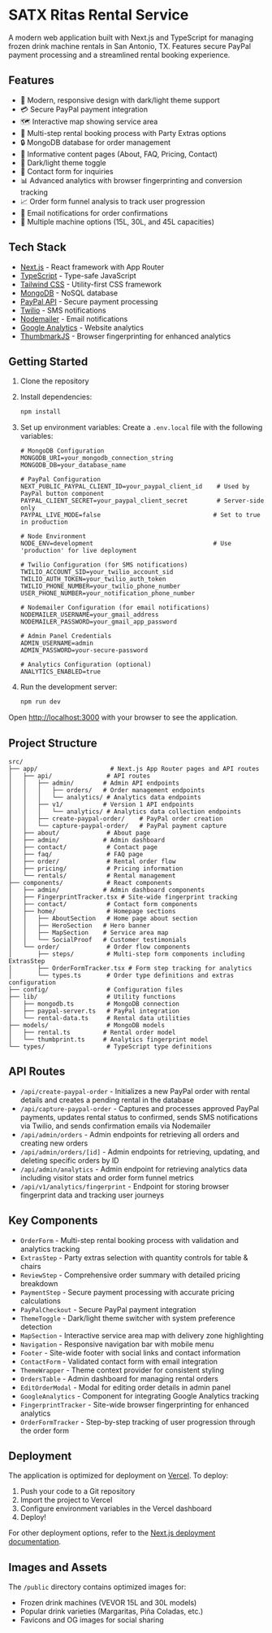 # SATX Ritas Rental Service

A modern web application built with Next.js and TypeScript for managing frozen drink machine rentals in San Antonio, TX. Features secure PayPal payment processing and a streamlined rental booking experience.

## Features

- 🎨 Modern, responsive design with dark/light theme support
- 💳 Secure PayPal payment integration
- 🗺️ Interactive map showing service area
- 📱 Multi-step rental booking process with Party Extras options
- 🔒 MongoDB database for order management
- 📄 Informative content pages (About, FAQ, Pricing, Contact)
- 🌙 Dark/light theme toggle
- 📝 Contact form for inquiries
- 📊 Advanced analytics with browser fingerprinting and conversion tracking
- 📈 Order form funnel analysis to track user progression
- 📧 Email notifications for order confirmations
- 🍹 Multiple machine options (15L, 30L, and 45L capacities)

## Tech Stack

- [Next.js](https://nextjs.org/) - React framework with App Router
- [TypeScript](https://www.typescriptlang.org/) - Type-safe JavaScript
- [Tailwind CSS](https://tailwindcss.com/) - Utility-first CSS framework
- [MongoDB](https://www.mongodb.com/) - NoSQL database
- [PayPal API](https://developer.paypal.com/) - Secure payment processing
- [Twilio](https://www.twilio.com/) - SMS notifications
- [Nodemailer](https://nodemailer.com/) - Email notifications
- [Google Analytics](https://analytics.google.com/) - Website analytics
- [ThumbmarkJS](https://github.com/thumbmarkjs/thumbmarkjs) - Browser fingerprinting for enhanced analytics

## Getting Started

1. Clone the repository
2. Install dependencies:
   ```bash
   npm install
   ```
3. Set up environment variables:
   Create a `.env.local` file with the following variables:

   ```
   # MongoDB Configuration
   MONGODB_URI=your_mongodb_connection_string
   MONGODB_DB=your_database_name

   # PayPal Configuration
   NEXT_PUBLIC_PAYPAL_CLIENT_ID=your_paypal_client_id    # Used by PayPal button component
   PAYPAL_CLIENT_SECRET=your_paypal_client_secret        # Server-side only
   PAYPAL_LIVE_MODE=false                               # Set to true in production

   # Node Environment
   NODE_ENV=development                                 # Use 'production' for live deployment

   # Twilio Configuration (for SMS notifications)
   TWILIO_ACCOUNT_SID=your_twilio_account_sid
   TWILIO_AUTH_TOKEN=your_twilio_auth_token
   TWILIO_PHONE_NUMBER=your_twilio_phone_number
   USER_PHONE_NUMBER=your_notification_phone_number

   # Nodemailer Configuration (for email notifications)
   NODEMAILER_USERNAME=your_gmail_address
   NODEMAILER_PASSWORD=your_gmail_app_password

   # Admin Panel Credentials
   ADMIN_USERNAME=admin
   ADMIN_PASSWORD=your-secure-password

   # Analytics Configuration (optional)
   ANALYTICS_ENABLED=true
   ```

4. Run the development server:
   ```bash
   npm run dev
   ```

Open [http://localhost:3000](http://localhost:3000) with your browser to see the application.

## Project Structure

```
src/
├── app/                    # Next.js App Router pages and API routes
│   ├── api/               # API routes
│   │   ├── admin/        # Admin API endpoints
│   │   │   ├── orders/   # Order management endpoints
│   │   │   └── analytics/ # Analytics data endpoints
│   │   ├── v1/           # Version 1 API endpoints
│   │   │   └── analytics/ # Analytics data collection endpoints
│   │   ├── create-paypal-order/    # PayPal order creation
│   │   └── capture-paypal-order/   # PayPal payment capture
│   ├── about/             # About page
│   ├── admin/            # Admin dashboard
│   ├── contact/           # Contact page
│   ├── faq/               # FAQ page
│   ├── order/             # Rental order flow
│   ├── pricing/           # Pricing information
│   └── rentals/           # Rental management
├── components/            # React components
│   ├── admin/            # Admin dashboard components
│   ├── FingerprintTracker.tsx # Site-wide fingerprint tracking
│   ├── contact/           # Contact form components
│   ├── home/              # Homepage sections
│   │   ├── AboutSection   # Home page about section
│   │   ├── HeroSection   # Hero banner
│   │   ├── MapSection    # Service area map
│   │   └── SocialProof   # Customer testimonials
│   └── order/             # Order flow components
│       ├── steps/         # Multi-step form components including ExtrasStep
│       ├── OrderFormTracker.tsx # Form step tracking for analytics
│       └── types.ts       # Order type definitions and extras configuration
├── config/                # Configuration files
├── lib/                   # Utility functions
│   ├── mongodb.ts         # MongoDB connection
│   ├── paypal-server.ts   # PayPal integration
│   └── rental-data.ts     # Rental data utilities
├── models/                # MongoDB models
│   ├── rental.ts         # Rental order model
│   └── thumbprint.ts     # Analytics fingerprint model
└── types/                 # TypeScript type definitions
```

## API Routes

- `/api/create-paypal-order` - Initializes a new PayPal order with rental details and creates a pending rental in the database
- `/api/capture-paypal-order` - Captures and processes approved PayPal payments, updates rental status to confirmed, sends SMS notifications via Twilio, and sends confirmation emails via Nodemailer
- `/api/admin/orders` - Admin endpoints for retrieving all orders and creating new orders
- `/api/admin/orders/[id]` - Admin endpoints for retrieving, updating, and deleting specific orders by ID
- `/api/admin/analytics` - Admin endpoint for retrieving analytics data including visitor stats and order form funnel metrics
- `/api/v1/analytics/fingerprint` - Endpoint for storing browser fingerprint data and tracking user journeys

## Key Components

- `OrderForm` - Multi-step rental booking process with validation and analytics tracking
- `ExtrasStep` - Party extras selection with quantity controls for table & chairs
- `ReviewStep` - Comprehensive order summary with detailed pricing breakdown
- `PaymentStep` - Secure payment processing with accurate pricing calculations
- `PayPalCheckout` - Secure PayPal payment integration
- `ThemeToggle` - Dark/light theme switcher with system preference detection
- `MapSection` - Interactive service area map with delivery zone highlighting
- `Navigation` - Responsive navigation bar with mobile menu
- `Footer` - Site-wide footer with social links and contact information
- `ContactForm` - Validated contact form with email integration
- `ThemeWrapper` - Theme context provider for consistent styling
- `OrdersTable` - Admin dashboard for managing rental orders
- `EditOrderModal` - Modal for editing order details in admin panel
- `GoogleAnalytics` - Component for integrating Google Analytics tracking
- `FingerprintTracker` - Site-wide browser fingerprinting for enhanced analytics
- `OrderFormTracker` - Step-by-step tracking of user progression through the order form

## Deployment

The application is optimized for deployment on [Vercel](https://vercel.com). To deploy:

1. Push your code to a Git repository
2. Import the project to Vercel
3. Configure environment variables in the Vercel dashboard
4. Deploy!

For other deployment options, refer to the [Next.js deployment documentation](https://nextjs.org/docs/app/building-your-application/deploying).

## Images and Assets

The `/public` directory contains optimized images for:

- Frozen drink machines (VEVOR 15L and 30L models)
- Popular drink varieties (Margaritas, Piña Coladas, etc.)
- Favicons and OG images for social sharing
